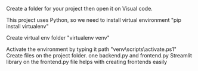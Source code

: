 Create a folder for your project then open it on Visual code.

This project uses Python, so we need to install virtual environment "pip install virtualenv"

Create virtual env folder "virtualenv venv"

Activate the environment by typing it path "venv\scripts\activate.ps1"
Create files on the project folder. one backend.py and frontend.py
Streamlit library on the frontend.py file helps with creating frontends easily
